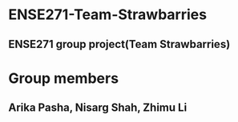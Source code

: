 # ENSE271-Team-Strawbarries
## ENSE271 group project(Team Strawbarries)

# Group members
## Arika Pasha, Nisarg Shah, Zhimu Li
